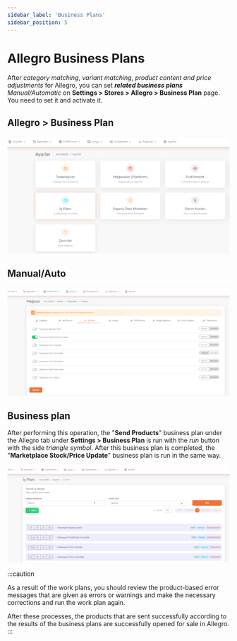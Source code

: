 ```yaml
---
sidebar_label: 'Business Plans'
sidebar_position: 5
---
```



# Allegro Business Plans

After *category matching*, *variant matching*, *product content and price adjustments* for Allegro, you can set ***related business plans*** *Manual/Automatic* on **Settings > Stores > Allegro > Business Plan** page. You need to set it and activate it.

## Allegro > Business Plan
![AllegroBusinessPlan](../allegro/img/allegrosettingbusinesplan.png)
## Manual/Auto
![AllegroBusinessPlanManual](../allegro/img/sllegrosettingbusinessplan.png)

## Business plan
After performing this operation, the "**Send Products**" business plan under the Allegro tab under **Settings > Business Plan** is run with the *run* button with the side *triangle symbol*. After this business plan is completed, the "**Marketplace Stock/Price Update**" business plan is run in the same way.

![AllegroBusinessPlanManual](../allegro/img/stokprice.png)

:::caution

As a result of the work plans, you should review the product-based error messages that are given as errors or warnings and make the necessary corrections and run the work plan again.

After these processes, the products that are sent successfully according to the results of the business plans are successfully opened for sale in Allegro.
:::